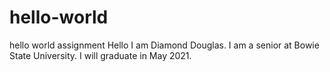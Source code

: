 # hello-world
hello world assignment
Hello I am Diamond Douglas. I am a senior at Bowie State University. I will graduate in May 2021. 
